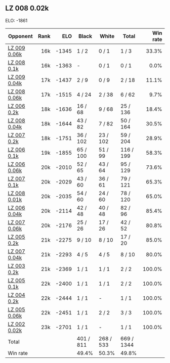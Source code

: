 ## LZ 008 0.02k ##

ELO: -1861

Opponent | Rank | ELO | Black | White | Total | Win rate
---------|-----:|----:|-------|-------|-------|-------:
[LZ 009 0.06k](LZ%20009%200.06k.md) | 16k | -1345 | 1 / 2 | 0 / 1 | 1 / 3 | 33.3%
[LZ 008 0.1k](LZ%20008%200.1k.md) | 16k | -1363 | - | 0 / 1 | 0 / 1 | 0.0%
[LZ 009 0.04k](LZ%20009%200.04k.md) | 17k | -1437 | 2 / 9 | 0 / 9 | 2 / 18 | 11.1%
[LZ 008 0.06k](LZ%20008%200.06k.md) | 17k | -1515 | 4 / 24 | 2 / 38 | 6 / 62 | 9.7%
[LZ 006 0.2k](LZ%20006%200.2k.md) | 18k | -1636 | 16 / 68 | 9 / 68 | 25 / 136 | 18.4%
[LZ 008 0.04k](LZ%20008%200.04k.md) | 18k | -1644 | 43 / 82 | 7 / 82 | 50 / 164 | 30.5%
[LZ 007 0.2k](LZ%20007%200.2k.md) | 18k | -1751 | 36 / 102 | 23 / 102 | 59 / 204 | 28.9%
[LZ 006 0.1k](LZ%20006%200.1k.md) | 19k | -1855 | 65 / 100 | 51 / 99 | 116 / 199 | 58.3%
[LZ 006 0.06k](LZ%20006%200.06k.md) | 20k | -2010 | 52 / 65 | 43 / 64 | 95 / 129 | 73.6%
[LZ 007 0.1k](LZ%20007%200.1k.md) | 20k | -2029 | 43 / 60 | 36 / 61 | 79 / 121 | 65.3%
[LZ 008 0.01k](LZ%20008%200.01k.md) | 20k | -2035 | 54 / 60 | 24 / 60 | 78 / 120 | 65.0%
[LZ 006 0.04k](LZ%20006%200.04k.md) | 20k | -2114 | 42 / 48 | 40 / 48 | 82 / 96 | 85.4%
[LZ 007 0.06k](LZ%20007%200.06k.md) | 20k | -2176 | 25 / 26 | 17 / 26 | 42 / 52 | 80.8%
[LZ 005 0.2k](LZ%20005%200.2k.md) | 21k | -2275 | 9 / 10 | 8 / 10 | 17 / 20 | 85.0%
[LZ 007 0.04k](LZ%20007%200.04k.md) | 21k | -2293 | 4 / 5 | 4 / 5 | 8 / 10 | 80.0%
[LZ 003 0.2k](LZ%20003%200.2k.md) | 21k | -2369 | 1 / 1 | 1 / 1 | 2 / 2 | 100.0%
[LZ 005 0.1k](LZ%20005%200.1k.md) | 22k | -2400 | 1 / 1 | 1 / 1 | 2 / 2 | 100.0%
[LZ 004 0.2k](LZ%20004%200.2k.md) | 22k | -2444 | 1 / 1 | - | 1 / 1 | 100.0%
[LZ 005 0.06k](LZ%20005%200.06k.md) | 22k | -2451 | 1 / 1 | 2 / 2 | 3 / 3 | 100.0%
[LZ 002 0.02k](LZ%20002%200.02k.md) | 23k | -2701 | 1 / 1 | - | 1 / 1 | 100.0%
Total | | | 401 / 811 | 268 / 533 | 669 / 1344 | 
Win rate| | | 49.4% | 50.3% | 49.8% | 
